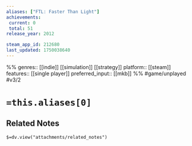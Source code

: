 ```yaml
---
aliases: ["FTL: Faster Than Light"]
achievements:
 current: 0
 total: 51
release_year: 2012

steam_app_id: 212680
last_updated: 1750038640
---
```

%%
genres:: [[indie]] [[simulation]] [[strategy]]
platform:: [[steam]]
features:: [[single player]]
preferred_input:: [[mkb]]
%%
#game/unplayed
#v3/2

# `=this.aliases[0]`
## Related Notes
`$=dv.view("attachments/related_notes")`